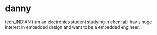 # danny
tech_INDIAN
i am an electronics student studying in chennai.i hav a huge interest in embedded design and want to be a embedded engineer.
